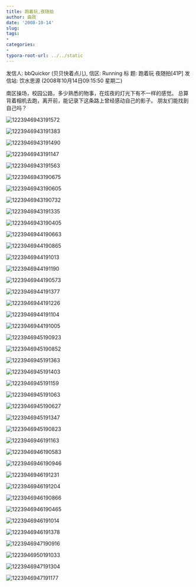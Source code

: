 ```yaml
---
title: 跑着玩,夜随拍
author: 曲政
date: '2008-10-14'
slug: 
tags:
- 
categories:
- 
typora-root-url: ../../static
---
```


发信人: bbQuickor (贝贝快着点儿), 信区: Running
标  题: 跑着玩 夜随拍[41P]
发信站: 饮水思源 (2008年10月14日09:15:50 星期二)

南区操场，校园公路，多少熟悉的物事，在炫夜的灯光下有不一样的感觉。
总算背着相机去跑，离开前，能记录下这条路上曾经感动自己的影子。
朋友们能找到自己吗？

![1223946943191572](/images/2008-10-14-%E8%B7%91%E7%9D%80%E7%8E%A9,%E5%A4%9C%E9%9A%8F%E6%8B%8D/1223946943191572.JPG)

![1223946943191383](/images/2008-10-14-%E8%B7%91%E7%9D%80%E7%8E%A9,%E5%A4%9C%E9%9A%8F%E6%8B%8D/1223946943191383.JPG)

![1223946943191490](/images/2008-10-14-%E8%B7%91%E7%9D%80%E7%8E%A9,%E5%A4%9C%E9%9A%8F%E6%8B%8D/1223946943191490.JPG)

![1223946943191147](/images/2008-10-14-%E8%B7%91%E7%9D%80%E7%8E%A9,%E5%A4%9C%E9%9A%8F%E6%8B%8D/1223946943191147.JPG)

![1223946943191563](/images/2008-10-14-%E8%B7%91%E7%9D%80%E7%8E%A9,%E5%A4%9C%E9%9A%8F%E6%8B%8D/1223946943191563.JPG)

![1223946943190675](/images/2008-10-14-%E8%B7%91%E7%9D%80%E7%8E%A9,%E5%A4%9C%E9%9A%8F%E6%8B%8D/1223946943190675.JPG)

![1223946943190605](/images/2008-10-14-%E8%B7%91%E7%9D%80%E7%8E%A9,%E5%A4%9C%E9%9A%8F%E6%8B%8D/1223946943190605.JPG)

![1223946943190732](/images/2008-10-14-%E8%B7%91%E7%9D%80%E7%8E%A9,%E5%A4%9C%E9%9A%8F%E6%8B%8D/1223946943190732.JPG)

![1223946943191335](/images/2008-10-14-%E8%B7%91%E7%9D%80%E7%8E%A9,%E5%A4%9C%E9%9A%8F%E6%8B%8D/1223946943191335.JPG)

![1223946943190405](/images/2008-10-14-%E8%B7%91%E7%9D%80%E7%8E%A9,%E5%A4%9C%E9%9A%8F%E6%8B%8D/1223946943190405.JPG)

![1223946944190663](/images/2008-10-14-%E8%B7%91%E7%9D%80%E7%8E%A9,%E5%A4%9C%E9%9A%8F%E6%8B%8D/1223946944190663.JPG)

![1223946944190865](/images/2008-10-14-%E8%B7%91%E7%9D%80%E7%8E%A9,%E5%A4%9C%E9%9A%8F%E6%8B%8D/1223946944190865.JPG)

![1223946944191013](/images/2008-10-14-%E8%B7%91%E7%9D%80%E7%8E%A9,%E5%A4%9C%E9%9A%8F%E6%8B%8D/1223946944191013.JPG)

![1223946944191190](/images/2008-10-14-%E8%B7%91%E7%9D%80%E7%8E%A9,%E5%A4%9C%E9%9A%8F%E6%8B%8D/1223946944191190.JPG)

![1223946944190573](/images/2008-10-14-%E8%B7%91%E7%9D%80%E7%8E%A9,%E5%A4%9C%E9%9A%8F%E6%8B%8D/1223946944190573.JPG)

![1223946944191377](/images/2008-10-14-%E8%B7%91%E7%9D%80%E7%8E%A9,%E5%A4%9C%E9%9A%8F%E6%8B%8D/1223946944191377.JPG)

![1223946944191226](/images/2008-10-14-%E8%B7%91%E7%9D%80%E7%8E%A9,%E5%A4%9C%E9%9A%8F%E6%8B%8D/1223946944191226.JPG)

![1223946944191104](/images/2008-10-14-%E8%B7%91%E7%9D%80%E7%8E%A9,%E5%A4%9C%E9%9A%8F%E6%8B%8D/1223946944191104.JPG)

![1223946944191005](/images/2008-10-14-%E8%B7%91%E7%9D%80%E7%8E%A9,%E5%A4%9C%E9%9A%8F%E6%8B%8D/1223946944191005.JPG)

![1223946945190923](/images/2008-10-14-%E8%B7%91%E7%9D%80%E7%8E%A9,%E5%A4%9C%E9%9A%8F%E6%8B%8D/1223946945190923.JPG)

![1223946945190852](/images/2008-10-14-%E8%B7%91%E7%9D%80%E7%8E%A9,%E5%A4%9C%E9%9A%8F%E6%8B%8D/1223946945190852.JPG)

![1223946945191363](/images/2008-10-14-%E8%B7%91%E7%9D%80%E7%8E%A9,%E5%A4%9C%E9%9A%8F%E6%8B%8D/1223946945191363.JPG)

![1223946945191403](/images/2008-10-14-%E8%B7%91%E7%9D%80%E7%8E%A9,%E5%A4%9C%E9%9A%8F%E6%8B%8D/1223946945191403.JPG)

![1223946945191159](/images/2008-10-14-%E8%B7%91%E7%9D%80%E7%8E%A9,%E5%A4%9C%E9%9A%8F%E6%8B%8D/1223946945191159.JPG)

![1223946945191063](/images/2008-10-14-%E8%B7%91%E7%9D%80%E7%8E%A9,%E5%A4%9C%E9%9A%8F%E6%8B%8D/1223946945191063.JPG)

![1223946945190627](/images/2008-10-14-%E8%B7%91%E7%9D%80%E7%8E%A9,%E5%A4%9C%E9%9A%8F%E6%8B%8D/1223946945190627.JPG)

![1223946945191347](/images/2008-10-14-%E8%B7%91%E7%9D%80%E7%8E%A9,%E5%A4%9C%E9%9A%8F%E6%8B%8D/1223946945191347.JPG)

![1223946945190823](/images/2008-10-14-%E8%B7%91%E7%9D%80%E7%8E%A9,%E5%A4%9C%E9%9A%8F%E6%8B%8D/1223946945190823.JPG)

![1223946946191163](/images/2008-10-14-%E8%B7%91%E7%9D%80%E7%8E%A9,%E5%A4%9C%E9%9A%8F%E6%8B%8D/1223946946191163.JPG)

![1223946946190583](/images/2008-10-14-%E8%B7%91%E7%9D%80%E7%8E%A9,%E5%A4%9C%E9%9A%8F%E6%8B%8D/1223946946190583.JPG)

![1223946946190946](/images/2008-10-14-%E8%B7%91%E7%9D%80%E7%8E%A9,%E5%A4%9C%E9%9A%8F%E6%8B%8D/1223946946190946.JPG)

![1223946946191231](/images/2008-10-14-%E8%B7%91%E7%9D%80%E7%8E%A9,%E5%A4%9C%E9%9A%8F%E6%8B%8D/1223946946191231.JPG)

![1223946946191204](/images/2008-10-14-%E8%B7%91%E7%9D%80%E7%8E%A9,%E5%A4%9C%E9%9A%8F%E6%8B%8D/1223946946191204.JPG)

![1223946946190866](/images/2008-10-14-%E8%B7%91%E7%9D%80%E7%8E%A9,%E5%A4%9C%E9%9A%8F%E6%8B%8D/1223946946190866.JPG)

![1223946946190465](/images/2008-10-14-%E8%B7%91%E7%9D%80%E7%8E%A9,%E5%A4%9C%E9%9A%8F%E6%8B%8D/1223946946190465.JPG)

![1223946946191014](/images/2008-10-14-%E8%B7%91%E7%9D%80%E7%8E%A9,%E5%A4%9C%E9%9A%8F%E6%8B%8D/1223946946191014.JPG)

![1223946946191378](/images/2008-10-14-%E8%B7%91%E7%9D%80%E7%8E%A9,%E5%A4%9C%E9%9A%8F%E6%8B%8D/1223946946191378.JPG)

![1223946947190916](/images/2008-10-14-%E8%B7%91%E7%9D%80%E7%8E%A9,%E5%A4%9C%E9%9A%8F%E6%8B%8D/1223946947190916.JPG)

![1223946950191033](/images/2008-10-14-%E8%B7%91%E7%9D%80%E7%8E%A9,%E5%A4%9C%E9%9A%8F%E6%8B%8D/1223946950191033.JPG)

![1223946947191304](/images/2008-10-14-%E8%B7%91%E7%9D%80%E7%8E%A9,%E5%A4%9C%E9%9A%8F%E6%8B%8D/1223946947191304.JPG)

![1223946947191177](/images/2008-10-14-%E8%B7%91%E7%9D%80%E7%8E%A9,%E5%A4%9C%E9%9A%8F%E6%8B%8D/1223946947191177.JPG)